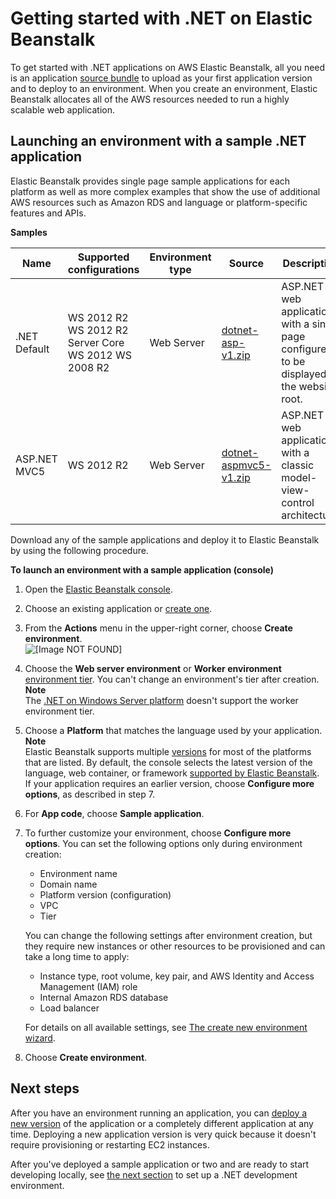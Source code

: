 # Getting started with \.NET on Elastic Beanstalk<a name="dotnet-getstarted"></a>

To get started with \.NET applications on AWS Elastic Beanstalk, all you need is an application [source bundle](applications-sourcebundle.md) to upload as your first application version and to deploy to an environment\. When you create an environment, Elastic Beanstalk allocates all of the AWS resources needed to run a highly scalable web application\.

## Launching an environment with a sample \.NET application<a name="dotnet-getstarted-samples"></a>

Elastic Beanstalk provides single page sample applications for each platform as well as more complex examples that show the use of additional AWS resources such as Amazon RDS and language or platform\-specific features and APIs\.


**Samples**  

|  Name  |  Supported configurations  |  Environment type  |  Source  |  Description  | 
| --- | --- | --- | --- | --- | 
|  \.NET Default  |  WS 2012 R2 WS 2012 R2 Server Core WS 2012 WS 2008 R2  |  Web Server  |   [dotnet\-asp\-v1\.zip](samples/dotnet-asp-v1.zip)   |  ASP\.NET web application with a single page configured to be displayed at the website root\.  | 
|  ASP\.NET MVC5  |  WS 2012 R2  |  Web Server  |  [dotnet\-aspmvc5\-v1\.zip](samples/dotnet-aspmvc5-v1.zip)  |  ASP\.NET web application with a classic model\-view\-control architecture\.  | 

Download any of the sample applications and deploy it to Elastic Beanstalk by using the following procedure\.

**To launch an environment with a sample application \(console\)**

1. Open the [Elastic Beanstalk console](https://console.aws.amazon.com/elasticbeanstalk)\.

1. Choose an existing application or [create one](applications.md)\.

1. From the **Actions** menu in the upper\-right corner, choose **Create environment**\.  
![\[Image NOT FOUND\]](http://docs.aws.amazon.com/elasticbeanstalk/latest/dg/images/application-actions-createnewenvironment.png)

1. Choose the **Web server environment** or **Worker environment** [environment tier](concepts.md#concepts-tier)\. You can't change an environment's tier after creation\.
**Note**  
The [\.NET on Windows Server platform](create_deploy_NET.md) doesn't support the worker environment tier\.

1. Choose a **Platform** that matches the language used by your application\.
**Note**  
Elastic Beanstalk supports multiple [versions](concepts.platforms.md) for most of the platforms that are listed\. By default, the console selects the latest version of the language, web container, or framework [supported by Elastic Beanstalk](concepts.platforms.md)\. If your application requires an earlier version, choose **Configure more options**, as described in step 7\.

1. For **App code**, choose **Sample application**\.

1. To further customize your environment, choose **Configure more options**\. You can set the following options only during environment creation:
   + Environment name
   + Domain name
   + Platform version \(configuration\)
   + VPC
   + Tier

   You can change the following settings after environment creation, but they require new instances or other resources to be provisioned and can take a long time to apply:
   + Instance type, root volume, key pair, and AWS Identity and Access Management \(IAM\) role
   + Internal Amazon RDS database
   + Load balancer

   For details on all available settings, see [The create new environment wizard](environments-create-wizard.md)\.

1. Choose **Create environment**\.

## Next steps<a name="dotnet-getstarted-next"></a>

After you have an environment running an application, you can [deploy a new version](using-features.deploy-existing-version.md) of the application or a completely different application at any time\. Deploying a new application version is very quick because it doesn't require provisioning or restarting EC2 instances\.

After you've deployed a sample application or two and are ready to start developing locally, see [the next section](dotnet-devenv.md) to set up a \.NET development environment\.